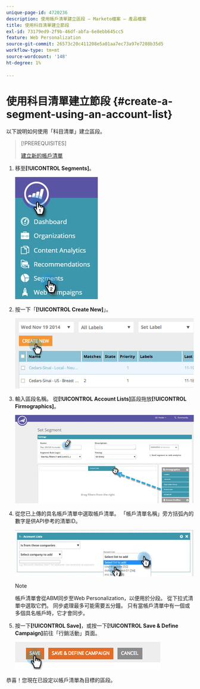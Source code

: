 ```yaml
---
unique-page-id: 4720236
description: 使用帳戶清單建立區段 — Marketo檔案 — 產品檔案
title: 使用科目清單建立節段
exl-id: 73179ed9-2f9b-46df-abfa-6e8ebb645cc5
feature: Web Personalization
source-git-commit: 26573c20c411208e5a01aa7ec73a97e7208b35d5
workflow-type: tm+mt
source-wordcount: '148'
ht-degree: 1%

---
```


# 使用科目清單建立節段 {#create-a-segment-using-an-account-list}

以下說明如何使用「科目清單」建立區段。

>[!PREREQUISITES]
>
>[建立新的帳戶清單](/help/marketo/product-docs/target-account-management/target/account-lists.md)

1. 移至&#x200B;**[!UICONTROL Segments]**。

   ![](assets/new-dropdown-segments-hand-no-account-list.jpg)

1. 按一下「**[!UICONTROL Create New]**」。

   ![](assets/image2014-11-19-19-3a33-3a47.png)

1. 輸入區段名稱。 從&#x200B;**[!UICONTROL Account Lists]**&#x200B;區段拖放&#x200B;**[!UICONTROL Firmographics]**。

   ![](assets/set-segment-hands.jpg)

1. 從您已上傳的具名帳戶清單中選取帳戶清單。 「帳戶清單名稱」旁方括弧內的數字是供API參考的清單ID。

   ![](assets/select-list-for-segment-hands.jpg)

   >[!NOTE]
   >
   >帳戶清單會從ABM同步至Web Personalization，以便用於分段。 從下拉式清單中選取它們。 同步處理最多可能需要五分鐘。 只有當帳戶清單中有一個或多個具名帳戶時，它才會同步。

1. 按一下&#x200B;**[!UICONTROL Save]**，或按一下&#x200B;**[!UICONTROL Save & Define Campaign]**&#x200B;前往「行銷活動」頁面。

   ![](assets/image2014-11-19-19-3a48-3a20.png)

恭喜！您現在已設定以帳戶清單為目標的區段。
